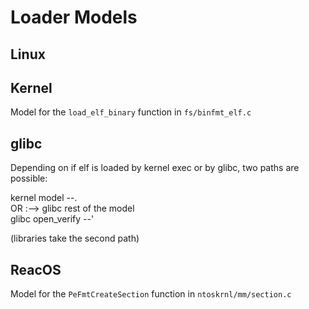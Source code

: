 # Loader Models
## Linux  

## Kernel  
Model for the `load_elf_binary` function in `fs/binfmt_elf.c`  

## glibc  

Depending on if elf is loaded by kernel exec or by glibc, two paths are possible:  

kernel model      --.  
   OR                :--> glibc rest of the model  
glibc open_verify --'  

(libraries take the second path)  

## ReacOS
Model for the `PeFmtCreateSection` function in `ntoskrnl/mm/section.c`  
